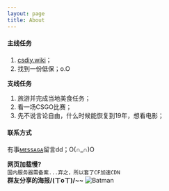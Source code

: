 ```yaml
---
layout: page
title: About
---
```

#### 主线任务
1. [csdiy.wiki](https://csdiy.wiki/)；
2. 找到一份低保；o.O

**支线任务**
1. 旅游并完成当地美食任务；
2. 看一场CSGO比赛；
3. 先不说言论自由，什么时候能恢复到19年，想看电影；

#### 联系方式
有事[ᴍᴇssᴀɢᴀ](/message)留言dd；O(∩_∩)O

**网页加载慢?**
<br>`国内服务器需备案...弃之，所以套了CF加速CDN`<br>
**群友分享的海报/(ㄒoㄒ)/~~**
![Batman](https://aroucc.oss-cn-hangzhou.aliyuncs.com/images/xinbianfuxia.jpg)
